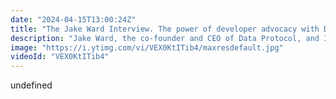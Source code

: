 ```yaml
---
date: "2024-04-15T13:00:24Z"
title: "The Jake Ward Interview. The power of developer advocacy with Data Protocol"
description: "Jake Ward, the co-founder and CEO of Data Protocol, and I discuss the current state of developer advocacy in 2024 and share insights on how dev rel teams can measure their impact.\n\nFollow Jake here:\nhttps://twitter.com/Jacobmward\nhttps://dataprotocol.com\nhttps://www.linkedin.com/in/jacobmward/\n\nFollow me here:\nhttps://timbenniks.dev\nhttps://twitter.com/timbenniks\nhttps://linkedin.com/in/timbenniks"
image: "https://i.ytimg.com/vi/VEX0KtITib4/maxresdefault.jpg"
videoId: "VEX0KtITib4"
---
```


undefined